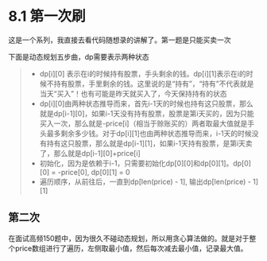 # 8.1 第一次刷
这是一个系列，我直接去看代码随想录的讲解了。第一题是只能买卖一次

下面是动态规划五步曲，dp需要表示两种状态
>+ dp[i][0] 表示在i的时候持有股票，手头剩余的钱。dp[i][1]表示在i的时候不持有股票，手里剩余的钱。这里说的是“持有”，“持有”不代表就是当天“买入”！也有可能是昨天就买入了，今天保持持有的状态
>+ dp[i][0]由两种状态推导而来，首先i-1天的时候也持有这只股票，那么就是dp[i-1][0]，如果i-1天没有持有股票，股票是第i天买的，因为只能买入一次，那么就是-price[i]（相当于赊账买的）两者取最大值就是手头最多剩余多少钱。对于dp[i][1]也由两种状态推导而来，i-1天的时候没有持有这只股票，那么就是dp[i-1][1]，如果i-1天持有股票，是第i天卖了，那么就是dp[i-1][0]+price[i]
>+ 初始化，因为是依赖于i-1，只需要初始化dp[0][0]和dp[0][1]。dp[0][0] = -price[0], dp[0][1] = 0
>+ 遍历顺序，从前往后，一直到dp[len(price) - 1], 输出dp[len(price) - 1][1]

## 第二次
在面试高频150题中，因为很久不碰动态规划，所以用贪心算法做的。就是对于整个price数组进行了遍历，左侧取最小值，然后每次减去最小值，记录最大值。